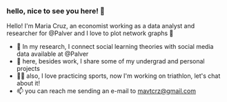 ### hello, nice to see you here! 👋

Hello! I'm Maria Cruz, an economist working as a data analyst and researcher for @Palver and I love to plot network graphs 💞

- 🔭 In my research, I connect social learning theories with social media data available at @Palver
- 🤔 here, besides work, I share some of my undergrad and personal projects
- 🚴‍♀️ also, I love practicing sports, now I'm working on triathlon, let's chat about it!
- 📫 you can reach me sending an e-mail to mavtcrz@gmail.com
